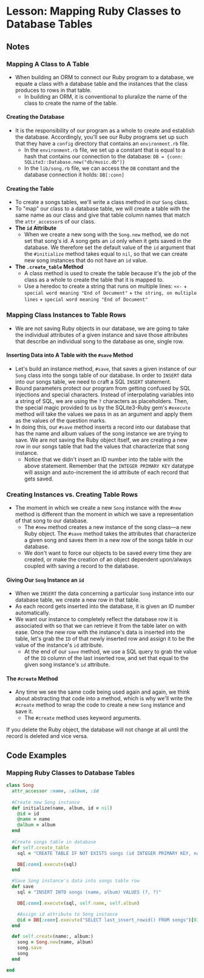 # Lesson: Mapping Ruby Classes to Database Tables

## Notes

### Mapping A Class to A Table

- When building an ORM to connect our Ruby program to a database, we equate a class with a database table and the instances that the class produces to rows in that table.
  - In building an ORM, it is conventional to pluralize the name of the class to create the name of the table.

#### Creating the Database

- It is the responsibility of our program as a whole to create and establish the database. Accordingly, you'll see our Ruby programs set up such that they have a `config` directory that contains an `environment.rb` file.
  - In the `environment.rb` file, we set up a constant that is equal to a hash that contains our connection to the database: `DB = {conn: SQLite3::Database.new("db/music.db")}`
  - In the `lib/song.rb` file, we can access the `DB` constant and the database connection it holds: `DB[:conn]`

#### Creating the Table

- To create a songs tables, we'll write a class method in our `Song` class.
- To "map" our class to a database table, we will create a table with the same name as our class and give that table column names that match the `attr_accessor`s of our class.
- **The `id` Attribute**
  - When we create a new song with the `Song.new` method, we do not set that song's id. A song gets an `id` only when it gets saved in the database. We therefore set the default value of the `id` argument that the `#initialize` method takes equal to `nil`, so that we can create new song instances that do not have an `id` value.
- **The `.create_table` Method**
  - A class method is used to create the table because it's the job of the class as a whole to create the table that it is mapped to.
  - Use a heredoc to create a string that runs on multiple lines: `<<-` + `special word meaning "End of Document"` + `the string, on multiple lines` + `special word meaning "End of Document"`

### Mapping Class Instances to Table Rows

- We are not saving Ruby objects in our database, we are going to take the individual attributes of a given instance and save those attributes that describe an individual song to the database as one, single row.

#### Inserting Data into A Table with the `#save` Method

- Let's build an instance method, `#save`, that saves a given instance of our `Song` class into the songs table of our database. In order to `INSERT` data into our songs table, we need to craft a SQL `INSERT` statement.
- Bound parameters protect our program from getting confused by SQL injections and special characters. Instead of interpolating variables into a string of SQL, we are using the `?` characters as placeholders. Then, the special magic provided to us by the SQLite3-Ruby gem's `#execute` method will take the values we pass in as an argument and apply them as the values of the question marks.
- In doing this, our `#save` method inserts a record into our database that has the name and album values of the song instance we are trying to save. We are not saving the Ruby object itself, we are creating a new row in our songs table that had the values that characterize that song instance.
  - Notice that we didn't insert an ID number into the table with the above statement. Remember that the `INTEGER PRIMARY KEY` datatype will assign and auto-increment the id attribute of each record that gets saved.

### Creating Instances vs. Creating Table Rows

- The moment in which we create a new `Song` instance with the `#new` method is different than the moment in which we save a representation of that song to our database.
  - The `#new` method creates a new instance of the song class—a new Ruby object. The `#save` method takes the attributes that characterize a given song and saves them in a new row of the songs table in our database.
  - We don't want to force our objects to be saved every time they are created, or make the creation of an object dependent upon/always coupled with saving a record to the database.

#### Giving Our `Song` Instance an `id`

- When we `INSERT` the data concerning a particular `Song` instance into our database table, we create a new row in that table.
- As each record gets inserted into the database, it is given an ID number automatically.
- We want our instance to completely reflect the database row it is associated with so that we can retrieve it from the table later on with ease. Once the new row with the instance's data is inserted into the table, let's grab the `ID` of that newly inserted row and assign it to be the value of the instance's `id` attribute.
  - At the end of our `save` method, we use a SQL query to grab the value of the `ID` column of the last inserted row, and set that equal to the given song instance's `id` attribute.

#### The `#create` Method

- Any time we see the same code being used again and again, we think about abstracting that code into a method, which is why we'll write the `#create` method to wrap the code to create a new `Song` instance and save it.
  - The `#create` method uses keyword arguments.

If you delete the Ruby object, the database will not change at all until the record is deleted and vice versa.

## Code Examples

### Mapping Ruby Classes to Database Tables

```ruby
class Song
  attr_accessor :name, :album, :id
  
  #Create new Song instance
  def initialize(name, album, id = nil)
    @id = id
    @name = name
    @album = album
  end
  
  #Create songs table in database
  def self.create_table
    sql = "CREATE TABLE IF NOT EXISTS songs (id INTEGER PRIMARY KEY, name TEXT, album TEXT)"

    DB[:conn].execute(sql)
  end

  #Save Song instance's data into songs table row
  def save
    sql = "INSERT INTO songs (name, album) VALUES (?, ?)"

    DB[:conn].execute(sql, self.name, self.album)

    #Assign id attribute to Song instance
    @id = DB[:conn].execute("SELECT last_insert_rowid() FROM songs")[0][0]
  end

  def self.create(name:, album:)
    song = Song.new(name, album)
    song.save
    song
  end

end
```
